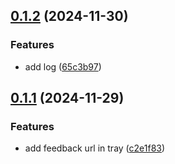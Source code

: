 ## [0.1.2](https://github.com/showlotus/NeedClipboard/compare/0.1.1...0.1.2) (2024-11-30)


### Features

* add log ([65c3b97](https://github.com/showlotus/NeedClipboard/commit/65c3b976da9e066154de2af1b8062f387548eb8a))



## [0.1.1](https://github.com/showlotus/NeedClipboard/compare/0.1.0...0.1.1) (2024-11-29)


### Features

* add feedback url in tray ([c2e1f83](https://github.com/showlotus/NeedClipboard/commit/c2e1f83e31222106b3d6c901a3ea42da0304726d))



